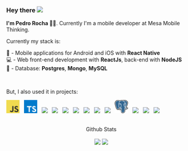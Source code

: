 ### Hey there <img src="https://media.giphy.com/media/hvRJCLFzcasrR4ia7z/giphy.gif" width="30" >

**I'm Pedro Rocha 👨‍💻**. Currently I'm a mobile developer at Mesa Mobile Thinking.

Currently my stack is: 

:iphone: - Mobile applications for Android and iOS with **React Native** <br/>
:computer: - Web front-end development with **ReactJs**, back-end with **NodeJS** <br/>
:floppy_disk: - Database: **Postgres**, **Mongo**, **MySQL** <br/>

<br>

But, I also used it in projects:

<p>
  <img src="https://raw.githubusercontent.com/github/explore/80688e429a7d4ef2fca1e82350fe8e3517d3494d/topics/javascript/javascript.png" height="35px"/>
  &nbsp;
  <img src="https://raw.githubusercontent.com/github/explore/80688e429a7d4ef2fca1e82350fe8e3517d3494d/topics/typescript/typescript.png" height="35px"/>
  &nbsp;
  <img src="https://cdn4.iconfinder.com/data/icons/logos-3/600/React.js_logo-512.png" height="35px"/>
  &nbsp;
  <img src="https://cdn.jsdelivr.net/gh/devicons/devicon/icons/jest/jest-plain.svg" height="35px"/>
  &nbsp;
  <img src="https://cdn.jsdelivr.net/gh/devicons/devicon/icons/redux/redux-original.svg" height="35px"/>
  &nbsp;
  <img src="https://upload.wikimedia.org/wikipedia/commons/thumb/1/17/GraphQL_Logo.svg/2048px-GraphQL_Logo.svg.png" height="35px"/>
  &nbsp;
  <img src="https://www.freepnglogos.com/uploads/apple-logo-png/apple-logo-icon-transparent-png-svg-vector-3.png" height="35px"/>  
  &nbsp;
  <img src="https://sdtimes.com/wp-content/uploads/2018/04/1_tfZa4vsI6UusJYt_fzvGnQ.png" height="35px" />   
  &nbsp;
  <img src="https://seeklogo.com/images/F/figma-logo-E4E21D3AEA-seeklogo.com.png" height="35px" />
  &nbsp;
   <img src="https://raw.githubusercontent.com/github/explore/80688e429a7d4ef2fca1e82350fe8e3517d3494d/topics/postgresql/postgresql.png" height="35px"/> 
  &nbsp;
  <img src="https://img.icons8.com/color/452/firebase.png" height="35px" />   
  &nbsp;
  <img src="https://img.icons8.com/color/452/mongodb.png" height="35px"/>
  &nbsp;
  <img src="https://www.mysql.com/common/logos/logo-mysql-170x115.png" height="35px"/>
  &nbsp;
</p>


<br>
<div align="center">
 Github Stats
  <br>
  <br>
    <img height="190em" src="https://github-readme-stats.vercel.app/api?username=pedro10r&show_icons=true&theme=tokyonight&include_all_commits=true&count_private=true&border_radius=10"/>
    <img height="190em" src="https://github-readme-stats.vercel.app/api/top-langs/?username=pedro10r&layout=compact&langs_count=7&theme=tokyonight&border_radius=10"/>
</div>
